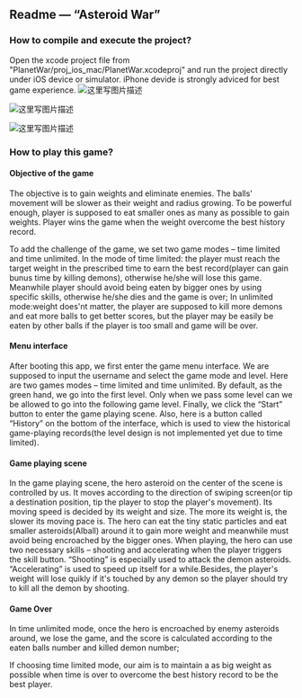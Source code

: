 ## Readme — “Asteroid War”

### How to compile and execute the project?
Open the xcode project file from "PlanetWar/proj_ios_mac/PlanetWar.xcodeproj" and run the project directly under iOS device or simulator. iPhone devide is strongly adviced for best game experience.
![这里写图片描述](http://img.blog.csdn.net/20161205190318701)

![这里写图片描述](http://img.blog.csdn.net/20161205190335185)

![这里写图片描述](http://img.blog.csdn.net/20161205191026419)

### How to play this game?
#### Objective of the game

The objective is to gain weights and eliminate enemies. The balls' movement will be slower as their weight and radius growing. To be powerful enough, player is supposed to eat smaller ones as many as possible to gain weights. Player wins the game when the weight overcome the best history record. 

To add the challenge of the game, we set two game modes – time limited and time unlimited. In the mode of time limited: the player must reach the target weight in the prescribed time to earn the best record(player can gain bunus time by killing demons), otherwise he/she will lose this game. Meanwhile player should avoid being eaten by bigger ones by using specific skills, otherwise he/she dies and the game is over; In unlimited mode:weight does'nt matter, the player are supposed to kill more demons and eat more balls to get better scores, but the player may be easily be eaten by other balls if the player is too small and game will be over.

#### Menu interface
After booting this app, we first enter the game menu interface. We are supposed to input the username and select the game mode and level. Here are two games modes – time limited and time unlimited. By default, as the green hand, we go into the first level. Only when we pass some level can we be allowed to go into the following game level. Finally, we click the “Start” button to enter the game playing scene. Also, here is a button called “History” on the bottom of the interface, which is used to view the historical game-playing records(the level design is not implemented yet due to time limited).

#### Game playing scene
In the game playing scene, the hero asteroid on the center of the scene is controlled by us. It moves according to the direction of swiping screen(or tip a destination position, tip the player to stop the player's movement). Its moving speed is decided by its weight and size. The more its weight is, the slower its moving pace is. The hero can eat the tiny static particles and eat smaller asteroids(AIball) around it to gain more weight and meanwhile must avoid being encroached by the bigger ones. When playing, the hero can use two necessary skills – shooting and accelerating when the player triggers the skill button. “Shooting” is especially used to attack the demon asteroids. “Accelerating” is used to speed up itself for a while.Besides, the player's weight will lose quikly if it's touched by any demon so the player should try to kill all the demon by shooting. 

#### Game Over
In time unlimited mode, once the hero is encroached by enemy asteroids around, we lose the game, and the score is calculated according to the eaten balls number and killed demon number;

If choosing time limited mode, our aim is to maintain a as big weight as possible when time is over to overcome the best history record to be the best player.
